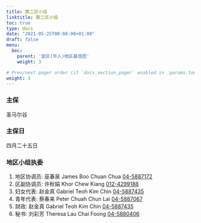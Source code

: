 ```yaml
---
title: 第二区小组
linktitle: 第二区小组
toc: true
type: docs
date: "2021-05-25T00:00:00+01:00"
draft: false
menu:
  bec:
    parent: '堂区(华人)地区基信团'
    weight: 3

# Prev/next pager order (if `docs_section_pager` enabled in `params.toml`)
weight: 3
---
```


### 主保
圣马尔谷

### 主保日
四月二十五日

### 地区小组执委
1. 地区协调员: 巫春泉 James Boo Chuan Chua [04-5887172](tel:045887172)                          
2. 区副协调员: 许秋娟 Khor Chew Kiang [012-4299188](tel:0124299188)
3. 妇女代表: 赵金真 Gabriel Teoh Kim Chin [04-5887435](tel:045887435)
4. 青年代表: 蔡春来 Peter Chuah Chun Lai [04-5887067](tel:045887067)  
5. 财政: 赵金真 Gabriel Teoh Kim Chin [04-5887435](tel:045887435)                 
6. 秘书: 刘彩芳 Theresa Lau Chai Foong [04-5880406](tel:045880406)  
